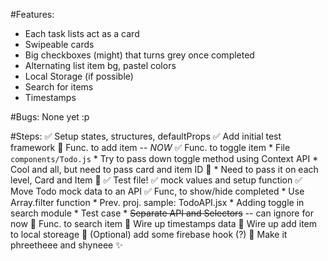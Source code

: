 #Features:
* Each task lists act as a card
* Swipeable cards
* Big checkboxes (might) that turns grey once completed
* Alternating list item bg, pastel colors
* Local Storage (if possible)
* Search for items
* Timestamps

#Bugs:
None yet :p

#Steps:
✅ Setup states, structures, defaultProps
✅ Add initial test framework
🔳 Func. to add item -- *NOW*
✅ Func. to toggle item
    * File `components/Todo.js`
    * Try to pass down toggle method using Context API
    * Cool and all, but need to pass card and item ID 🤔
      * Need to pass it on each level, Card and Item 🤦
    ✅ Test file!
     ✅ mock values and setup function
✅ Move Todo mock data to an API
✅ Func, to show/hide completed
    * Use Array.filter function
    * Prev. proj. sample: TodoAPI.jsx
    * Adding toggle in search module
    * Test case
    * ~~Separate API and Selectors~~ -- can ignore for now
🔳 Func. to search item
🔳 Wire up timestamps data
🔳 Wire up add item to local storeage
🔳 (Optional) add some firebase hook (?)
🔳 Make it phreetheee and shyneee ✨

